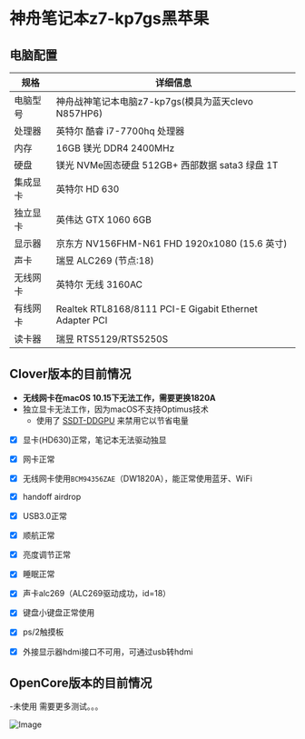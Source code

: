 # 神舟笔记本z7-kp7gs黑苹果

## 电脑配置

| 规格     | 详细信息                                     |
| -------- | ---------------------------------------- |
| 电脑型号 | 神舟战神笔记本电脑z7-kp7gs(模具为蓝天clevo N857HP6)             |
| 处理器   | 英特尔 酷睿 i7-7700hq 处理器             |
| 内存     | 16GB 镁光 DDR4 2400MHz                 |
| 硬盘     | 镁光 NVMe固态硬盘 512GB+ 西部数据 sata3 绿盘 1T                   |
| 集成显卡 | 英特尔 HD 630                            |
| 独立显卡 | 英伟达 GTX 1060 6GB                            |
| 显示器   | 京东方 NV156FHM-N61 FHD 1920x1080 (15.6 英寸) |
| 声卡     | 瑞昱 ALC269 (节点:18)                     |
| 无线网卡     | 英特尔 无线 3160AC                              |
| 有线网卡     | Realtek RTL8168/8111 PCI-E Gigabit Ethernet Adapter PCI                             |
| 读卡器   | 瑞昱 RTS5129/RTS5250S                      |


## Clover版本的目前情况

- <b>无线网卡在macOS 10.15下无法工作，需要更换1820A</b>
- 独立显卡无法工作，因为macOS不支持Optimus技术
  - 使用了 [SSDT-DDGPU](EFI/CLOVER/ACPI/patched/SSDT-DDGPU.dsl) 来禁用它以节省电量
  
- [x] 显卡(HD630)正常，笔记本无法驱动独显

- [x] 网卡正常

- [x] 无线网卡使用`BCM94356ZAE`（DW1820A），能正常使用蓝牙、WiFi

- [x] handoff airdrop

- [x] USB3.0正常

- [x] 顺航正常

- [x] 亮度调节正常

- [x] 睡眠正常

- [x] 声卡alc269（ALC269驱动成功，id=18）

- [x] 键盘小键盘正常使用

- [x] ps/2触摸板

- [x] 外接显示器hdmi接口不可用，可通过usb转hdmi



## OpenCore版本的目前情况

-未使用
需要更多测试。。。

![Image](https://github.com/657228932/hackintosh/blob/master/EFI/1.png)


